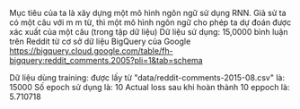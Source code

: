
﻿Mục tiêu của ta là xây dựng một mô hình ngôn ngữ sử dụng RNN. Giả sử ta có một câu với m m từ, thì một mô hình ngôn ngữ cho phép ta dự đoán được xác xuất của một câu (trong tập dữ liệu)
Dữ liệu sử dụng: 15,0000 bình luận trên Reddit từ cơ sở dữ liệu BigQuery của Google
https://bigquery.cloud.google.com/table/fh-bigquery:reddit_comments.2005?pli=1&tab=schema

Dữ liệu dùng training: được lấy từ "data/reddit-comments-2015-08.csv" là: 15000
Số epoch sử dụng là: 10
Actual loss sau khi hoàn thành 10 eppoch là: 5.710718
